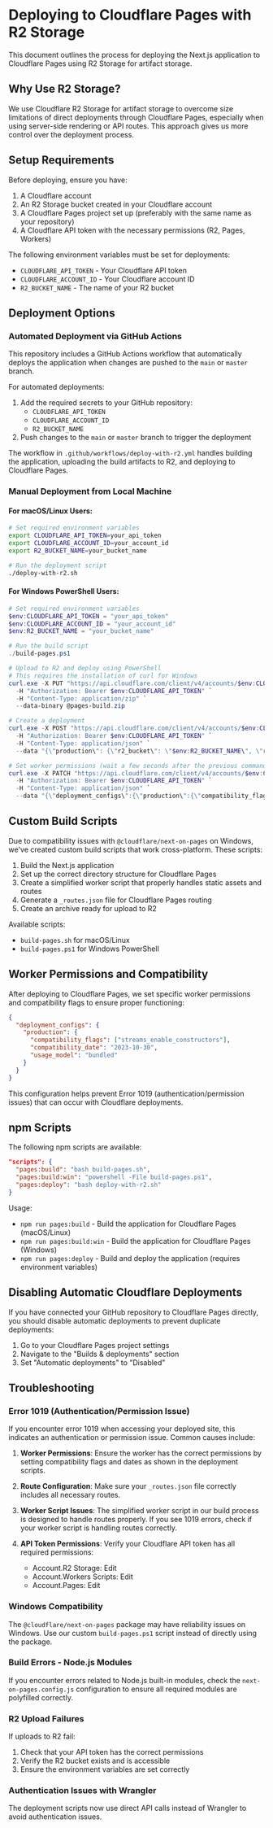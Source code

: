 # Deploying to Cloudflare Pages with R2 Storage

This document outlines the process for deploying the Next.js application to Cloudflare Pages using R2 Storage for artifact storage.

## Why Use R2 Storage?

We use Cloudflare R2 Storage for artifact storage to overcome size limitations of direct deployments through Cloudflare Pages, especially when using server-side rendering or API routes. This approach gives us more control over the deployment process.

## Setup Requirements

Before deploying, ensure you have:

1. A Cloudflare account
2. An R2 Storage bucket created in your Cloudflare account
3. A Cloudflare Pages project set up (preferably with the same name as your repository)
4. A Cloudflare API token with the necessary permissions (R2, Pages, Workers)

The following environment variables must be set for deployments:
- `CLOUDFLARE_API_TOKEN` - Your Cloudflare API token
- `CLOUDFLARE_ACCOUNT_ID` - Your Cloudflare account ID
- `R2_BUCKET_NAME` - The name of your R2 bucket

## Deployment Options

### Automated Deployment via GitHub Actions

This repository includes a GitHub Actions workflow that automatically deploys the application when changes are pushed to the `main` or `master` branch.

For automated deployments:
1. Add the required secrets to your GitHub repository:
   - `CLOUDFLARE_API_TOKEN`
   - `CLOUDFLARE_ACCOUNT_ID`
   - `R2_BUCKET_NAME`
2. Push changes to the `main` or `master` branch to trigger the deployment

The workflow in `.github/workflows/deploy-with-r2.yml` handles building the application, uploading the build artifacts to R2, and deploying to Cloudflare Pages.

### Manual Deployment from Local Machine

#### For macOS/Linux Users:

```bash
# Set required environment variables
export CLOUDFLARE_API_TOKEN=your_api_token
export CLOUDFLARE_ACCOUNT_ID=your_account_id
export R2_BUCKET_NAME=your_bucket_name

# Run the deployment script
./deploy-with-r2.sh
```

#### For Windows PowerShell Users:

```powershell
# Set required environment variables
$env:CLOUDFLARE_API_TOKEN = "your_api_token"
$env:CLOUDFLARE_ACCOUNT_ID = "your_account_id"
$env:R2_BUCKET_NAME = "your_bucket_name"

# Run the build script
./build-pages.ps1

# Upload to R2 and deploy using PowerShell
# This requires the installation of curl for Windows
curl.exe -X PUT "https://api.cloudflare.com/client/v4/accounts/$env:CLOUDFLARE_ACCOUNT_ID/r2/buckets/$env:R2_BUCKET_NAME/objects/pages-build.zip" `
  -H "Authorization: Bearer $env:CLOUDFLARE_API_TOKEN" `
  -H "Content-Type: application/zip" `
  --data-binary @pages-build.zip

# Create a deployment
curl.exe -X POST "https://api.cloudflare.com/client/v4/accounts/$env:CLOUDFLARE_ACCOUNT_ID/pages/projects/stock-recorder/deployments" `
  -H "Authorization: Bearer $env:CLOUDFLARE_API_TOKEN" `
  -H "Content-Type: application/json" `
  --data "{\"production\": {\"r2_bucket\": \"$env:R2_BUCKET_NAME\", \"r2_object\": \"pages-build.zip\"}}"

# Set worker permissions (wait a few seconds after the previous command)
curl.exe -X PATCH "https://api.cloudflare.com/client/v4/accounts/$env:CLOUDFLARE_ACCOUNT_ID/pages/projects/stock-recorder/deployments/latest" `
  -H "Authorization: Bearer $env:CLOUDFLARE_API_TOKEN" `
  -H "Content-Type: application/json" `
  --data "{\"deployment_configs\":{\"production\":{\"compatibility_flags\":[\"streams_enable_constructors\"],\"compatibility_date\":\"2023-10-30\",\"usage_model\":\"bundled\"}}}"
```

## Custom Build Scripts

Due to compatibility issues with `@cloudflare/next-on-pages` on Windows, we've created custom build scripts that work cross-platform. These scripts:

1. Build the Next.js application
2. Set up the correct directory structure for Cloudflare Pages
3. Create a simplified worker script that properly handles static assets and routes
4. Generate a `_routes.json` file for Cloudflare Pages routing
5. Create an archive ready for upload to R2

Available scripts:
- `build-pages.sh` for macOS/Linux
- `build-pages.ps1` for Windows PowerShell

## Worker Permissions and Compatibility

After deploying to Cloudflare Pages, we set specific worker permissions and compatibility flags to ensure proper functioning:

```json
{
  "deployment_configs": {
    "production": {
      "compatibility_flags": ["streams_enable_constructors"],
      "compatibility_date": "2023-10-30", 
      "usage_model": "bundled"
    }
  }
}
```

This configuration helps prevent Error 1019 (authentication/permission issues) that can occur with Cloudflare deployments.

## npm Scripts

The following npm scripts are available:

```json
"scripts": {
  "pages:build": "bash build-pages.sh",
  "pages:build:win": "powershell -File build-pages.ps1",
  "pages:deploy": "bash deploy-with-r2.sh"
}
```

Usage:
- `npm run pages:build` - Build the application for Cloudflare Pages (macOS/Linux)
- `npm run pages:build:win` - Build the application for Cloudflare Pages (Windows)
- `npm run pages:deploy` - Build and deploy the application (requires environment variables)

## Disabling Automatic Cloudflare Deployments

If you have connected your GitHub repository to Cloudflare Pages directly, you should disable automatic deployments to prevent duplicate deployments:

1. Go to your Cloudflare Pages project settings
2. Navigate to the "Builds & deployments" section
3. Set "Automatic deployments" to "Disabled"

## Troubleshooting

### Error 1019 (Authentication/Permission Issue)

If you encounter error 1019 when accessing your deployed site, this indicates an authentication or permission issue. Common causes include:

1. **Worker Permissions**: Ensure the worker has the correct permissions by setting compatibility flags and dates as shown in the deployment scripts.

2. **Route Configuration**: Make sure your `_routes.json` file correctly includes all necessary routes.

3. **Worker Script Issues**: The simplified worker script in our build process is designed to handle routes properly. If you see 1019 errors, check if your worker script is handling routes correctly.

4. **API Token Permissions**: Verify your Cloudflare API token has all required permissions:
   - Account.R2 Storage: Edit
   - Account.Workers Scripts: Edit
   - Account.Pages: Edit

### Windows Compatibility

The `@cloudflare/next-on-pages` package may have reliability issues on Windows. Use our custom `build-pages.ps1` script instead of directly using the package.

### Build Errors - Node.js Modules

If you encounter errors related to Node.js built-in modules, check the `next-on-pages.config.js` configuration to ensure all required modules are polyfilled correctly.

### R2 Upload Failures

If uploads to R2 fail:
1. Check that your API token has the correct permissions
2. Verify the R2 bucket exists and is accessible
3. Ensure the environment variables are set correctly

### Authentication Issues with Wrangler

The deployment scripts now use direct API calls instead of Wrangler to avoid authentication issues. 